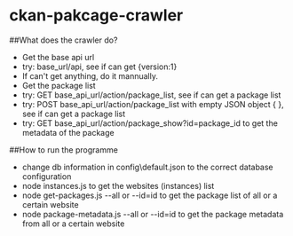 ckan-pakcage-crawler
====================

##What does the crawler do?

* Get the base api url
* try: base_url/api, see if can get {version:1}
* If can't get anything, do it mannually.
* Get the package list
* try: GET base\_api\_url/action/package_list, see if can get a package list
* try: POST base\_api\_url/action/package_list with empty JSON object { }, see if can get a package list
* try: GET base\_api\_url/action/package_show?id=package\_id to get the metadata of the package


##How to run the programme
* change db information in config\default.json to the correct database configuration
* node instances.js to get the websites (instances) list
* node get-packages.js --all or --id=id to get the package list of all or a certain website
* node package-metadata.js --all or --id=id to get the package metadata from all or a certain website
